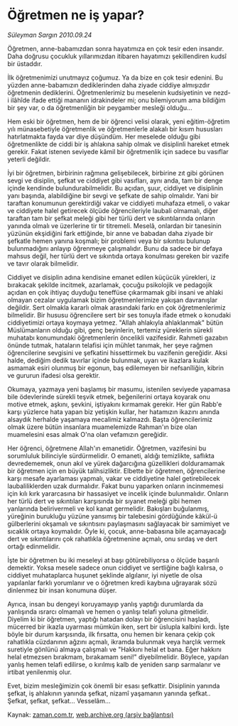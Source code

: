 # Öğretmen ne iş yapar?

*Süleyman Sargın 2010.09.24*

<td class="columnist-detail">
<p>Öğretmen, anne-babamızdan sonra hayatımıza en çok tesir eden insandır. Daha doğrusu çocukluk yıllarımızdan itibaren hayatımızı şekillendiren kudsî bir üstaddır.</p>
<p><p>İlk öğretmenimizi unutmayız çoğumuz. Ya da bize en çok tesir edenini. Bu yüzden anne-babamızın dediklerinden daha ziyade ciddiye almışızdır öğretmenin dediklerini. Öğretmenlerimiz bu meselenin kudsiyetinin ve nezd-i ilâhîde ifade ettiği mananın idrakindeler mi; onu bilemiyorum ama bildiğim bir şey var, o da öğretmenliğin bir peygamber mesleği olduğu...
<p>Hem eski bir öğretmen, hem de bir öğrenci velisi olarak, yeni eğitim-öğretim yılı münasebetiyle öğretmenlik ve öğretmenlerle alakalı bir kısım hususları hatırlatmakta fayda var diye düşündüm. Her meselede olduğu gibi öğretmenlikte de ciddi bir iş ahlakına sahip olmak ve disiplinli hareket etmek gerekir. Fakat istenen seviyede kâmil bir öğretmenlik için sadece bu vasıflar yeterli değildir.
<p>İyi bir öğretmen, birbirinin rağmına gelişebilecek, birbirine zıt gibi görünen sevgi ve disiplin, şefkat ve ciddiyet gibi vasıfları, aynı anda, tam bir denge içinde kendinde bulundurabilmelidir. Bu açıdan, şuur, ciddiyet ve disiplinin yanı başında, alabildiğine bir sevgi ve şefkate de sahip olmalıdır. Yani bir taraftan konumunun gerektirdiği vakar ve ciddiyeti muhafaza etmeli, o vakar ve ciddiyete halel getirecek ölçüde öğrencileriyle laubali olmamalı, diğer taraftan tam bir şefkat meleği gibi her türlü dert ve sıkıntılarında onların yanında olmalı ve üzerlerine tir tir titremeli. Meselâ, onlardan bir tanesinin yüzünün ekşidiğini fark ettiğinde, bir anne ve babadan daha ziyade bir şefkatle hemen yanına koşmalı; bir problemi veya bir sıkıntısı bulunup bulunmadığını anlayıp öğrenmeye çalışmalıdır. Bunu da sadece bir defaya mahsus değil, her türlü dert ve sıkıntıda ortaya konulması gereken bir vazife ve tavır olarak bilmelidir.
<p>Ciddiyet ve disiplin adına kendisine emanet edilen küçücük yürekleri, iz bırakacak şekilde incitmek, azarlamak, çocuğu psikolojik ve pedagojik açıdan en çok ihtiyaç duyduğu teneffüse çıkarmamak gibi insani ve ahlaki olmayan cezalar uygulamak bizim öğretmenlerimize yakışan davranışlar değildir. Sert olmakla kararlı olmak arasındaki farkı en çok öğretmenlerimiz bilmelidir. Bir hususu öğrencilere sert bir ses tonuyla ifade etmek o konudaki ciddiyetimizi ortaya koymaya yetmez. "Allah ahlakıyla ahlaklanmak" bütün Müslümanların olduğu gibi, genç beyinlerin, tertemiz yüreklerin sürekli muhatabı konumundaki öğretmenlerin öncelikli vazifesidir. Rahmeti gazabın önünde tutmak, hataların telafisi için mühlet tanımak, her şeye rağmen öğrencilerine sevgisini ve şefkatini hissettirmek bu vazifenin gereğidir. Aksi halde, dediğim dedik tavırlar içinde bulunmak, uyarı ve ikazlara kulak asmamak esiri olunmuş bir egonun, baş edilemeyen bir nefsanîliğin, kibrin ve gururun ifadesi olsa gerektir.
<p>Okumaya, yazmaya yeni başlamış bir masumu, istenilen seviyede yapamasa bile ödevlerinde sürekli teşvik etmek, beğenilerini ortaya koyarak onu motive etmek, aşkını, şevkini, iştiyakını kırmamak gerekir. Her gün Rabb'e karşı yüzlerce hata yapan biz yetişkin kullar, her hatamızın ikazını anında alsaydık herhalde yaşamaya mecalimiz kalmazdı. Başta öğrencilerimiz olmak üzere bütün insanlara muamelemizde Rahman'ın bize olan muamelesini esas almak O'na olan vefamızın gereğidir.
<p>Her öğrenci, öğretmene Allah'ın emanetidir. Öğretmen, vazifesini bu sorumluluk bilinciyle sürdürmelidir. O emaneti, aldığı temizlikte, saflıkta devredememek, onun akıl ve yürek dağarcığına güzellikleri dolduramamak bir öğretmen için en büyük talihsizliktir. Elbette bir öğretmen, öğrencilerine karşı mesafe ayarlaması yapmalı, vakar ve ciddiyetine halel getirebilecek laubaliliklerden uzak durmalıdır. Fakat bunu yaparken onların incinmemesi için kılı kırk yararcasına bir hassasiyet ve incelik içinde bulunmalıdır. Onların her türlü dert ve sıkıntıları karşısında bir sıyanet meleği gibi hemen yanlarında belirivermeli ve kol kanat germelidir. Bakışları buğulanmış, yüreğinin burukluğu yüzüne yansımış bir talebesini gördüğünde kâkül-ü gülberlerini okşamalı ve sıkıntısını paylaşmasını sağlayacak bir samimiyet ve sıcaklık ortaya koymalıdır. Öyle ki, çocuk, anne-babasına bile açamayacağı dert ve sıkıntılarını çok rahatlıkla öğretmenine açmalı, onu sırdaş ve dert ortağı edinmelidir.
<p>İşte bir öğretmen bu iki meseleyi at başı götürebiliyorsa o ölçüde başarılı demektir. Yoksa mesele sadece onun ciddiyet ve sertliğine bağlı kalırsa, o ciddiyet muhataplarca huşunet şeklinde algılanır, iyi niyetle de olsa yapılanlar farklı yorumlanır ve o öğretmen kredi kaybına uğrayarak sözü dinlenmez bir insan konumuna düşer.
<p>Ayrıca, insan bu dengeyi koruyamayıp yanlış yaptığı durumlarda da yanlışında ısrarcı olmamalı ve hemen o yanlışı telafi yoluna gitmelidir. Diyelim ki bir öğretmen, yaptığı hatadan dolayı bir öğrencisini haşladı, mücerred bir ikazla uyarması mümkün iken, sert bir üslupla kalbini kırdı. İşte böyle bir durum karşısında, ilk fırsatta, onu hemen bir kenara çekip çok rahatlıkla cüzdanının ağzını açmalı, ikramda bulunmak veya harçlık vermek suretiyle gönlünü almaya çalışmalı ve "Hakkını helal et bana. Eğer hakkını helal etmezsen bırakmam, bırakamam seni!" diyebilmelidir. Böylece, yapılan yanlış hemen telafi edilirse, o kırılmış kalb de yeniden sarıp sarmalanır ve irtibat yenilenmiş olur.
<p>Evet, bizim mesleğimizin çok önemli bir esası şefkattir. Disiplinin yanında şefkat, iş ahlakının yanında şefkat, nizamî yaşamanın yanında şefkat.. Şefkat, şefkat, şefkat... Vesselâm...</p>
<a href="http://web.archive.org/web/20101211163251/mailto:s.sargin@zaman.com.tr">
</a></p></p></p></p></p></p></p></p></p></td>

Kaynak: [zaman.com.tr](http://zaman.com.tr/yazar.do?yazino=1031108), [web.archive.org (arşiv bağlantısı)](http://web.archive.org/web/20101211163251/http://www.zaman.com.tr:80/yazar.do?yazino=1031108)
